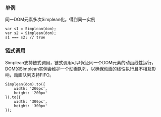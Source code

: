 ### 单例

同一DOM元素多次Simplean化，得到同一实例
```
var s1 = Simplean(dom);
var s2 = Simplean(dom);
s1 === s2; // true
```

### 链式调用

Simplean支持链式调用，链式调用可以保证同一个DOM元素的动画线性运行，DOM的Simplean实例会维护一个动画队列，以确保动画的线性执行且不相互影响，动画队列支持FIFO。

```
Simplean(dom).to({
    width: '200px',
    height: '200px'
}).to({
    width: '300px',
    height: '300px'
});
```
